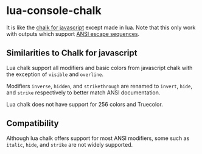 # lua-console-chalk

It is like the [chalk for javascript](https://github.com/chalk/chalk) except made in lua. Note that this only work with outputs which support [ANSI escape sequences](https://en.wikipedia.org/wiki/ANSI_escape_code).

## Similarities to Chalk for javascript

Lua chalk support all modifiers and basic colors from javascript chalk with the exception of `visible` and `overline`.

Modifiers `inverse`, `hidden`, and `strikethrough` are renamed to `invert`, `hide`, and `strike` respectively to better match ANSI documentation.

Lua chalk does not have support for 256 colors and Truecolor.

## Compatibility

Although lua chalk offers support for most ANSI modifiers, some such as `italic`, `hide`, and `strike` are not widely supported.
